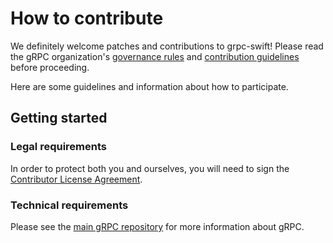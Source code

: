 # How to contribute

We definitely welcome patches and contributions to grpc-swift! Please read the gRPC
organization's [governance rules](https://github.com/grpc/grpc-community/blob/master/governance.md)
and [contribution guidelines](https://github.com/grpc/grpc-community/blob/master/CONTRIBUTING.md) before proceeding.

Here are some guidelines and information about how to participate.

## Getting started

### Legal requirements

In order to protect both you and ourselves, you will need to sign the
[Contributor License Agreement](https://identity.linuxfoundation.org/projects/cncf).

### Technical requirements

Please see the [main gRPC repository](https://github.com/grpc/grpc) for
more information about gRPC.
